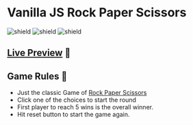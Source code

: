 # Vanilla JS Rock Paper Scissors

![shield](https://img.shields.io/badge/HTML5-E34F26?style=for-the-badge&logo=html5&logoColor=white) ![shield](https://img.shields.io/badge/CSS3-1572B6?style=for-the-badge&logo=css3&logoColor=white) ![shield](https://img.shields.io/badge/Vercel-000000?style=for-the-badge&logo=vercel&logoColor=white)

## [Live Preview](http://rock-paper-scissor-swart.vercel.app/) :link:

## Game Rules :dart:

- Just the classic Game of [Rock Paper Scissors](https://en.wikipedia.org/wiki/Rock_paper_scissors)
- Click one of the choices to start the round
- First player to reach 5 wins is the overall winner.
- Hit reset button to start the game again.
